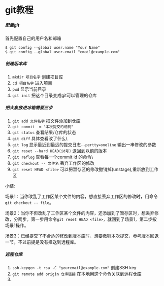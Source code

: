 # git教程

##### 配置git

首先配置自己的用户名和邮箱

```
$ git config --global user.name "Your Name"
$ git config --global user.email "email@example.com"
```

##### 创建版本库

1. `mkdir 项目名字` 创建项目库
2. `cd 项目名字` 进入项目
3. `pwd`  显示当前目录
4. `git init` 把这个目录变成git可以管理的仓库

##### 把大象放进冰箱需要三步

1. `git add 文件名字`   把文件添加到仓库
2. `git commit -m "本次提交的说明"`  
3. `git status` 查看结果/仓库的状态
4. `git diff` 具体查看改了什么\
5. `git log` 显示最近到最远的提交日志`--pertty=oneline` 输出一串修改的参数
6. `git reset --hard HEAD(id号)`  退回到以前的版本
7. `git reflog` 查看每一个commit id 的命令\
8. `git checkout -- 文件名` 丢弃工作区的修改
9. `git reset HEAD <file>` 可以把暂存区的修改撤销掉(unstage),重新放到工作区

小结:

场景1：当你改乱了工作区某个文件的内容，想直接丢弃工作区的修改时，用命令`git checkout -- file`。

场景2：当你不但改乱了工作区某个文件的内容，还添加到了暂存区时，想丢弃修改，分两步，第一步用命令`git reset HEAD <file>`，就回到了场景1，第二步按场景1操作。

场景3：已经提交了不合适的修改到版本库时，想要撤销本次提交，参考[版本回退](https://www.liaoxuefeng.com/wiki/896043488029600/897013573512192)一节，不过前提是没有推送到远程库。

##### 远程仓库

1. `ssh-keygen -t rsa -C "youremail@example.com"` 创建SSH key
2. `git remote add origin 仓库链接` 在本地用这个命令关联到远程仓库
3. 



